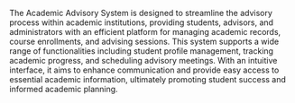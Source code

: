 The Academic Advisory System is designed to streamline the advisory process within academic institutions, providing students, advisors, and administrators with an efficient platform for managing academic records, course enrollments, and advising sessions. This system supports a wide range of functionalities including student profile management, tracking academic progress, and scheduling advisory meetings. With an intuitive interface, it aims to enhance communication and provide easy access to essential academic information, ultimately promoting student success and informed academic planning.
